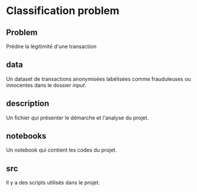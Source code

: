 # Classification problem

## Problem

Prédire la légitimité d'une transaction

## data

Un dataset de transactions anonymisées labélisées comme frauduleuses ou innocentes dans le dossier *input*.

## description

Un fichier qui présenter le démarche et l'analyse du projet. 

## notebooks

Un notebook qui contient les codes du projet.

## src

Il y a des scripts utilisés dans le projet.
